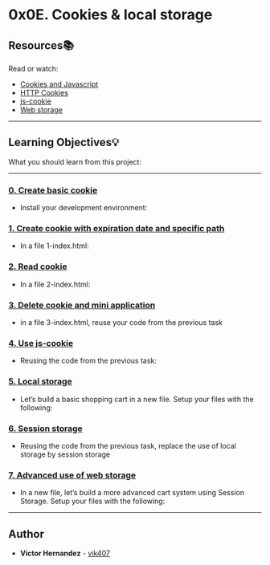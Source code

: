 # 0x0E. Cookies & local storage

## Resources:books:
Read or watch:
* [Cookies and Javascript](https://intranet.hbtn.io/rltoken/GSKBY0oEF0AQNv54Qg66Og)
* [HTTP Cookies](https://intranet.hbtn.io/rltoken/gCsMhEyenOBpsxPQ4OwAFQ)
* [js-cookie](https://intranet.hbtn.io/rltoken/XQMxtCbN2K7Ut6ogMtAdaA)
* [Web storage](https://intranet.hbtn.io/rltoken/a4_bzdeKqv8gNw4gPOGIQg)

---
## Learning Objectives:bulb:
What you should learn from this project:

---

### [0. Create basic cookie](./package.json)
* Install your development environment:


### [1. Create cookie with expiration date and specific path](./1-index.html)
* In a file 1-index.html:


### [2. Read cookie](./2-index.html)
* In a file 2-index.html:


### [3. Delete cookie and mini application](./3-index.html)
* in a file 3-index.html, reuse your code from the previous task


### [4. Use js-cookie](./4-index.html)
* Reusing the code from the previous task:


### [5. Local storage](./5-index.html)
* Let’s build a basic shopping cart in a new file. Setup your files with the following:


### [6. Session storage](./6-index.html)
* Reusing the code from the previous task, replace the use of local storage by session storage


### [7. Advanced use of web storage](./7-index.html)
* In a new file, let’s build a more advanced cart system using Session Storage. Setup your files with the following:

---

## Author
* **Victor Hernandez** - [vik407](https://github.com/vik407)